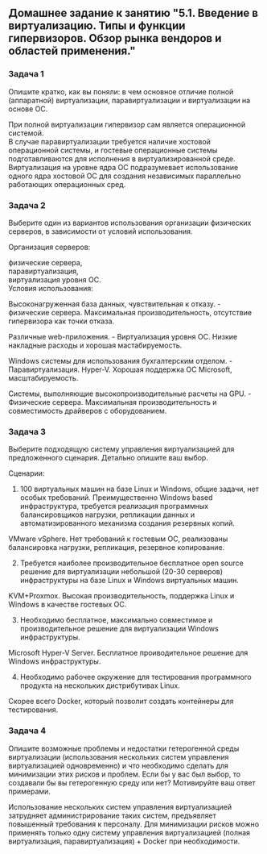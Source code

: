## Домашнее задание к занятию "5.1. Введение в виртуализацию. Типы и функции гипервизоров. Обзор рынка вендоров и областей применения."

### Задача 1  
Опишите кратко, как вы поняли: в чем основное отличие полной (аппаратной) виртуализации, паравиртуализации и виртуализации на основе ОС.


При полной виртуализации гипервизор сам является операционной системой.  
В случае паравиртуализации требуется наличие хостовой операционной системы, и гостевые операционные системы подготавливаются для исполнения в виртуализированной среде. 
Виртуализация на уровне ядра ОС подразумевает использование одного ядра хостовой ОС для создания независимых параллельно работающих операционных сред.


### Задача 2  
Выберите один из вариантов использования организации физических серверов, в зависимости от условий использования.

Организация серверов:  

физические сервера,  
паравиртуализация,  
виртуализация уровня ОС.  
Условия использования:  

Высоконагруженная база данных, чувствительная к отказу. - физические сервера. Максимальная производительность, отсутствие гипервизора как точки отказа.  
   
Различные web-приложения. - Виртуализация уровня ОС. Низкие накладные расходы и хорошая мастабируемость.  

Windows системы для использования бухгалтерским отделом. - Паравиртуализация.  Hyper-V. Хорошая поддержка ОС Microsoft, масштабируемость.  

Системы, выполняющие высокопроизводительные расчеты на GPU. - Физические сервера. Максимальная производительность и совместимость драйверов с оборудованием. 
 

### Задача 3  
Выберите подходящую систему управления виртуализацией для предложенного сценария. Детально опишите ваш выбор.

Сценарии:

1. 100 виртуальных машин на базе Linux и Windows, общие задачи, нет особых требований. Преимущественно Windows based инфраструктура, требуется реализация программных балансировщиков нагрузки, репликации данных и автоматизированного механизма создания резервных копий.  

VMware vSphere. Нет требований к гостевым ОС, реализованы балансировка нагрузки, репликация, резервное копирование.  

2. Требуется наиболее производительное бесплатное open source решение для виртуализации небольшой (20-30 серверов) инфраструктуры на базе Linux и Windows виртуальных машин.  

KVM+Proxmox.  Высокая производительность, поддержка Linux и Windows в качестве гостевых ОС.  

3. Необходимо бесплатное, максимально совместимое и производительное решение для виртуализации Windows инфраструктуры.  

Microsoft Hyper-V Server. Бесплатное проиводительное решение для   Windows инфраструктуры.  

4. Необходимо рабочее окружение для тестирования программного продукта на нескольких дистрибутивах Linux.

Скорее всего Docker, который позволит создать контейнеры для тестирования.  
  

### Задача 4  
Опишите возможные проблемы и недостатки гетерогенной среды виртуализации (использования нескольких систем управления виртуализацией одновременно) и что необходимо сделать для минимизации этих рисков и проблем. Если бы у вас был выбор, то создавали бы вы гетерогенную среду или нет? Мотивируйте ваш ответ примерами.  

Использование нескольких систем управления виртуализацией затрудняет администрирование таких систем, предъявляет повышенный требования к персоналу. Для минимизации рисков можно применять только одну систему управления виртуализацией (полная виртуализация, паравиртуализация) + Docker при необходимости.
